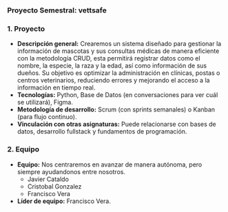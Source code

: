 ### Proyecto Semestral: vettsafe ###

### 1. Proyecto
   - **Descripción general:** Crearemos un sistema diseñado para gestionar la información de mascotas y sus consultas médicas de manera eficiente con la metodología CRUD, esta permitirá registrar datos como el nombre, la especie, la raza y la edad, así como información de sus dueños. Su objetivo es optimizar la administración en clínicas, postas o centros veterinarios, reduciendo errores y mejorando el acceso a la información en tiempo real.
   - **Tecnologías:** Python, Base de Datos (en conversaciones para ver cuál se utilizará), Figma.
   - **Metodología de desarrollo:** Scrum (con sprints semanales) o Kanban (para flujo continuo).
   - **Vinculación con otras asignaturas:** Puede relacionarse con bases de datos, desarrollo fullstack y fundamentos de programación.

### 2. **Equipo**
   - **Equipo:** Nos centraremos en avanzar de manera autónoma, pero siempre ayudandonos entre nosotros.
      - Javier Cataldo
      - Cristobal Gonzalez
      - Francisco Vera
   - **Líder de equipo:** Francisco Vera.
